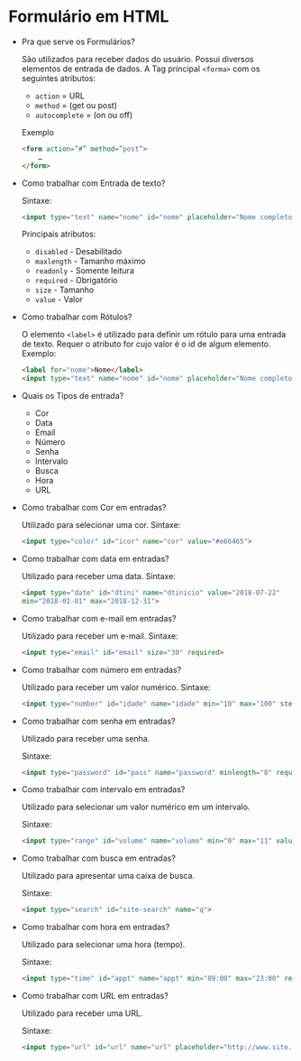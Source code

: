 # Formulário em HTML

- Pra que serve os Formulários?
    
    São utilizados para receber dados do usuário. Possui diversos elementos de entrada de dados. A Tag principal `<forma>` com os seguintes atributos:
    
    - `action` = URL
    - `method` = (get ou post)
    - `autocomplete` = (on ou off)
    
    Exemplo
    
    ```html
    <form action=”#” method=”post”>
    	…
    </form>
    ```
    
- Como trabalhar com Entrada de texto?
    
    Sintaxe:
    
    ```html
    <input type="text" name="nome" id="nome" placeholder="Nome completo">
    ```
    
    Principais atributos:
    
    - `disabled` - Desabilitado
    - `maxlength` - Tamanho máximo
    - `readonly` - Somente leitura
    - `required` - Obrigatório
    - `size` - Tamanho
    - `value` - Valor
- Como trabalhar com Rótulos?
    
    O elemento `<label>` é utilizado para definir um rótulo para uma entrada de texto. Requer o atributo for cujo valor é o id de algum elemento. Exemplo:
    
    ```html
    <label for="nome">Nome</label>
    <input type="text" name="nome" id="nome" placeholder="Nome completo">
    ```
    
- Quais os Tipos de entrada?
    - Cor
    - Data
    - Email
    - Número
    - Senha
    - Intervalo
    - Busca
    - Hora
    - URL
- Como trabalhar com Cor em entradas?
    
    Utilizado para selecionar uma cor. Sintaxe:
    
    ```html
    <input type="color" id="icor" name="cor" value="#e66465">
    ```
    
- Como trabalhar com data em entradas?
    
    Utilizado para receber uma data. Sintaxe:
    
    ```html
    <input type="date" id="dtini" name="dtinicio" value="2018-07-22" 
    min="2018-01-01" max="2018-12-31">
    ```
    
- Como trabalhar com e-mail em entradas?
    
    Utilizado para receber um e-mail. Sintaxe:
    
    ```html
    <input type="email" id="email" size="30" required>
    ```
    
- Como trabalhar com número em entradas?
    
    Utilizado para receber um valor numérico. Sintaxe:
    
    ```html
    <input type="number" id="idade" name="idade" min="10" max="100" step="5">
    ```
    
- Como trabalhar com senha em entradas?
    
    Utilizado para receber uma senha.
    
    Sintaxe:
    
    ```html
    <input type="password" id="pass" name="password" minlength="8" required>
    ```
    
- Como trabalhar com intervalo em entradas?
    
    Utilizado para selecionar um valor numérico em um intervalo.
    
    Sintaxe:
    
    ```html
    <input type="range" id="volume" name="volume" min="0" max="11" value="7">
    ```
    
- Como trabalhar com busca em entradas?
    
    Utilizado para apresentar uma caixa de busca.
    
    Sintaxe:
    
    ```html
    <input type="search" id="site-search" name="q">
    ```
    
- Como trabalhar com hora em entradas?
    
    Utilizado para selecionar uma hora (tempo).
    
    Sintaxe:
    
    ```html
    <input type="time" id="appt" name="appt" min="09:00" max="23:00" required>
    ```
    
- Como trabalhar com URL em entradas?
    
    Utilizado para receber uma URL.
    
    Sintaxe:
    
    ```html
    <input type="url" id="url" name="url" placeholder="http://www.site.com" size="30">
    ```